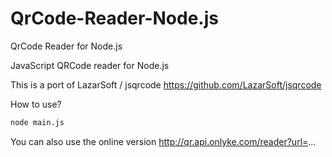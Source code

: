 # QrCode-Reader-Node.js
QrCode Reader for Node.js

JavaScript QRCode reader for Node.js

This is a port of LazarSoft / jsqrcode https://github.com/LazarSoft/jsqrcode

How to use?
```sh
node main.js
```
You can also use the online version
http://qr.api.onlyke.com/reader?url=...
